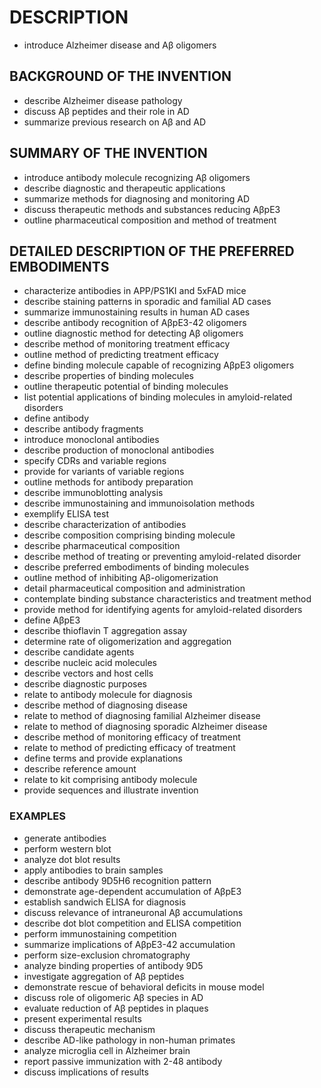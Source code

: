 # DESCRIPTION

- introduce Alzheimer disease and Aβ oligomers

## BACKGROUND OF THE INVENTION

- describe Alzheimer disease pathology
- discuss Aβ peptides and their role in AD
- summarize previous research on Aβ and AD

## SUMMARY OF THE INVENTION

- introduce antibody molecule recognizing Aβ oligomers
- describe diagnostic and therapeutic applications
- summarize methods for diagnosing and monitoring AD
- discuss therapeutic methods and substances reducing AβpE3
- outline pharmaceutical composition and method of treatment

## DETAILED DESCRIPTION OF THE PREFERRED EMBODIMENTS

- characterize antibodies in APP/PS1KI and 5xFAD mice
- describe staining patterns in sporadic and familial AD cases
- summarize immunostaining results in human AD cases
- describe antibody recognition of AβpE3-42 oligomers
- outline diagnostic method for detecting Aβ oligomers
- describe method of monitoring treatment efficacy
- outline method of predicting treatment efficacy
- define binding molecule capable of recognizing AβpE3 oligomers
- describe properties of binding molecules
- outline therapeutic potential of binding molecules
- list potential applications of binding molecules in amyloid-related disorders
- define antibody
- describe antibody fragments
- introduce monoclonal antibodies
- describe production of monoclonal antibodies
- specify CDRs and variable regions
- provide for variants of variable regions
- outline methods for antibody preparation
- describe immunoblotting analysis
- describe immunostaining and immunoisolation methods
- exemplify ELISA test
- describe characterization of antibodies
- describe composition comprising binding molecule
- describe pharmaceutical composition
- describe method of treating or preventing amyloid-related disorder
- describe preferred embodiments of binding molecules
- outline method of inhibiting Aβ-oligomerization
- detail pharmaceutical composition and administration
- contemplate binding substance characteristics and treatment method
- provide method for identifying agents for amyloid-related disorders
- define AβpE3
- describe thioflavin T aggregation assay
- determine rate of oligomerization and aggregation
- describe candidate agents
- describe nucleic acid molecules
- describe vectors and host cells
- describe diagnostic purposes
- relate to antibody molecule for diagnosis
- describe method of diagnosing disease
- relate to method of diagnosing familial Alzheimer disease
- relate to method of diagnosing sporadic Alzheimer disease
- describe method of monitoring efficacy of treatment
- relate to method of predicting efficacy of treatment
- define terms and provide explanations
- describe reference amount
- relate to kit comprising antibody molecule
- provide sequences and illustrate invention

### EXAMPLES

- generate antibodies
- perform western blot
- analyze dot blot results
- apply antibodies to brain samples
- describe antibody 9D5H6 recognition pattern
- demonstrate age-dependent accumulation of AβpE3
- establish sandwich ELISA for diagnosis
- discuss relevance of intraneuronal Aβ accumulations
- describe dot blot competition and ELISA competition
- perform immunostaining competition
- summarize implications of AβpE3-42 accumulation
- perform size-exclusion chromatography
- analyze binding properties of antibody 9D5
- investigate aggregation of Aβ peptides
- demonstrate rescue of behavioral deficits in mouse model
- discuss role of oligomeric Aβ species in AD
- evaluate reduction of Aβ peptides in plaques
- present experimental results
- discuss therapeutic mechanism
- describe AD-like pathology in non-human primates
- analyze microglia cell in Alzheimer brain
- report passive immunization with 2-48 antibody
- discuss implications of results

